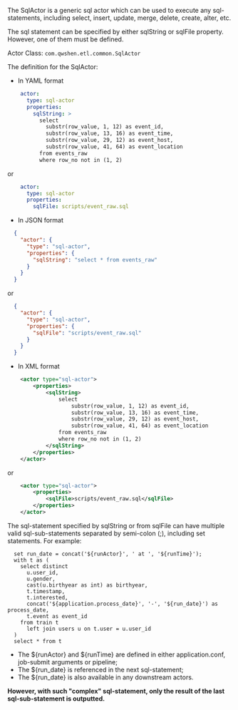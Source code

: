 The SqlActor is a generic sql actor which can be used to execute any sql-statements, including select, insert, update, merge, delete, create, alter, etc.

The sql statement can be specified by either sqlString or sqlFile property. However, one of them must be defined.

Actor Class: `com.qwshen.etl.common.SqlActor`

The definition for the SqlActor:

- In YAML format
```yaml
    actor:
      type: sql-actor
      properties:
        sqlString: >
          select
            substr(row_value, 1, 12) as event_id,
            substr(row_value, 13, 16) as event_time,
            substr(row_value, 29, 12) as event_host,
            substr(row_value, 41, 64) as event_location
          from events_raw
          where row_no not in (1, 2)
```
or
```yaml
    actor:
      type: sql-actor
      properties:
        sqlFile: scripts/event_raw.sql
```

- In JSON format
```json
  {
    "actor": {
      "type": "sql-actor",
      "properties": {
        "sqlString": "select * from events_raw"
      }
    }
  }
```
or
```json
  {
    "actor": {
      "type": "sql-actor",
      "properties": {
        "sqlFile": "scripts/event_raw.sql"
      }
    }
  }
```

- In XML format
```xml
    <actor type="sql-actor">
        <properties>
            <sqlString>
                select
                    substr(row_value, 1, 12) as event_id,
                    substr(row_value, 13, 16) as event_time,
                    substr(row_value, 29, 12) as event_host,
                    substr(row_value, 41, 64) as event_location
                from events_raw
                where row_no not in (1, 2)
            </sqlString>
        </properties>
    </actor>
```
or
```xml
    <actor type="sql-actor">
        <properties>
            <sqlFile>scripts/event_raw.sql</sqlFile>
        </properties>
    </actor>
```

The sql-statement specified by sqlString or from sqlFile can have multiple valid sql-sub-statements separated by semi-colon (;), including set statements. For example:
```roomsql
  set run_date = concat('${runActor}', ' at ', '${runTime}');
  with t as (
    select distinct
      u.user_id,
      u.gender,
      cast(u.birthyear as int) as birthyear,
      t.timestamp,
      t.interested,
      concat('${application.process_date}', '-', '${run_date}') as process_date,
      t.event as event_id
    from train t
      left join users u on t.user = u.user_id
  )
  select * from t      
```

- The ${runActor} and ${runTime} are defined in either application.conf, job-submit arguments or pipeline;
- The ${run_date} is referenced in the next sql-statement;
- The ${run_date} is also available in any downstream actors. 

**However, with such "complex" sql-statement, only the result of the last sql-sub-statement is outputted.**
